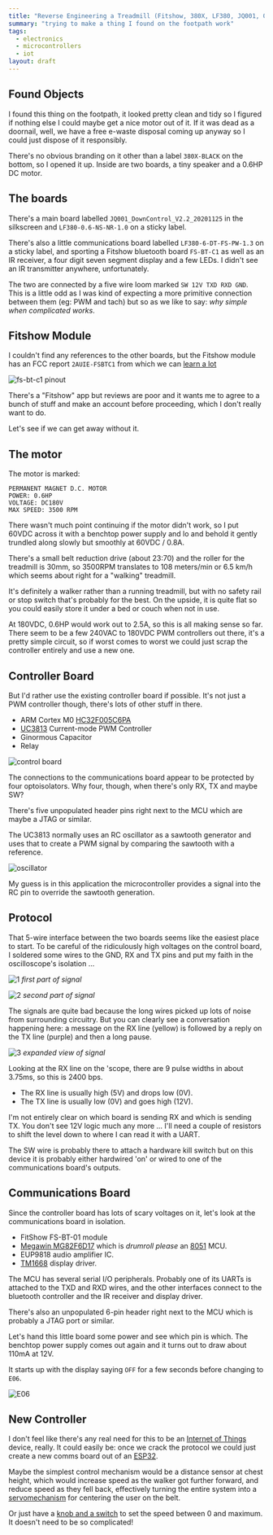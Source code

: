 ```yaml
---
title: "Reverse Engineering a Treadmill (Fitshow, 380X, LF380, JQ001, 0.6HP)"
summary: "trying to make a thing I found on the footpath work"
tags:
  - electronics
  - microcontrollers
  - iot
layout: draft
---
```


## Found Objects

I found this thing on the footpath, it looked pretty clean and tidy so I
figured if nothing else I could maybe get a nice motor out of it.  If it
was dead as a doornail, well, we have a free e-waste disposal coming up
anyway so I could just dispose of it responsibly.

There's no obvious branding on it other than a label `380X-BLACK` on
the bottom, so I opened it up.  Inside are two boards, a tiny speaker
and a 0.6HP DC motor.

## The boards

There's a main board labelled `JQ001_DownControl_V2.2_20201125` in the
silkscreen and `LF380-0.6-NS-NR-1.0` on a sticky label.

There's also a little communications board labelled `LF380-6-DT-FS-PW-1.3`
on a sticky label, and sporting a Fitshow bluetooth board `FS-BT-C1` as
well as an IR receiver, a four digit seven segment display and a few LEDs.  I didn't
see an IR transmitter anywhere, unfortunately.

The two are connected by a five wire loom marked `SW 12V TXD RXD GND`.
This is a little odd as I was kind of expecting a more primitive 
connection between them (eg: PWM and tach) but so as we like to say: 
*why simple when complicated works*.

## Fitshow Module

I couldn't find any references to the other boards, but the Fitshow
module has an FCC report `2AUIE-FSBTC1` from which we can 
[learn a lot](https://fccid.io/2AUIE-FSBTC1/User-Manual/User-Manual-4480052.pdf)

![fs-bt-c1 pinout](img/fsbtc1.png)

There's a "Fitshow" app but reviews are poor and it wants me to
agree to a bunch of stuff and make an account before proceeding,
which I don't really want to do.

Let's see if we can get away without it.

## The motor

The motor is marked:

    PERMANENT MAGNET D.C. MOTOR
    POWER: 0.6HP
    VOLTAGE: DC180V
    MAX SPEED: 3500 RPM

There wasn't much point continuing if the motor didn't work, so I put
60VDC across it with a benchtop power supply and lo and behold it gently
trundled along slowly but smoothly at 60VDC / 0.8A.

There's a small belt reduction drive (about 23:70) and the roller
for the treadmill is 30mm, so 3500RPM translates to 108 meters/min
or 6.5 km/h which seems about right for a "walking" treadmill.

It's definitely a walker rather than a running treadmill, but with no safety
rail or stop switch that's probably for the best.  On the upside, it is 
quite flat so you could easily store it under a bed or couch when not in use.

At 180VDC, 0.6HP would work out to 2.5A, so this is all making sense so far.
There seem to be a few 240VAC to 180VDC PWM controllers out there, it's a 
pretty simple circuit, so if worst comes to worst we could just scrap the 
controller entirely and use a new one.

## Controller Board

But I'd rather use the existing controller board if possible.
It's not just a PWM controller though, there's lots of other stuff in there.

* ARM Cortex M0 [HC32F005C6PA](https://jlcpcb.com/partdetail/XHSC-HC32F005C6PATSSOP20/C235578)
* [UC3813](https://www.ti.com/lit/ds/symlink/ucc3813-1.pdf) Current-mode PWM Controller
* Ginormous Capacitor
* Relay

![control board](img/control-board.jpg)

The connections to the communications board appear to be protected by four
optoisolators.  Why four, though, when there's only RX, TX and maybe SW?

There's five unpopulated header pins right next to the MCU which are 
maybe a JTAG or similar.

The UC3813 normally uses an RC oscillator as a sawtooth generator and uses
that to create a PWM signal by comparing the sawtooth with a reference.

![oscillator](img/oscillator.png)

My guess is in this application the microcontroller provides a signal into the
RC pin to override the sawtooth generation.

## Protocol

That 5-wire interface between the two boards seems like the easiest place to
start.  To be careful of the ridiculously high voltages on the control board, 
I soldered some wires to the GND, RX and TX pins and put my faith in the 
oscilloscope's isolation ...

![1](img/SDS00040.png)
*first part of signal*

![2](img/SDS00041.png)
*second part of signal*

The signals are quite bad because the long wires picked up lots of noise from surrounding circuitry.
But you can clearly see a conversation happening here: a message on the RX line (yellow) is followed
by a reply on the TX line (purple) and then a long pause.


![3](img/SDS00044.png)
*expanded view of signal*

Looking at the RX line on the 'scope, there are 9 pulse widths in about
3.75ms, so this is 2400 bps.

* The RX line is usually high (5V) and drops low (0V).
* The TX line is usually low (0V) and goes high (12V).

I'm not entirely clear on which board is sending RX and which is sending TX.
You don't see 12V logic much any more ... I'll need a couple of resistors to shift the level down to
where I can read it with a UART.

The SW wire is probably there to attach a hardware kill switch but on this device
it is probably either hardwired 'on' or wired to one of the communications board's
outputs.

## Communications Board

Since the controller board has lots of scary voltages on it, let's 
look at the communications board in isolation.

* FitShow FS-BT-01 module
* [Megawin MG82F6D17](http://www.megawin.com.tw/en-global/product/productDetail/MG82F6D17)
  which is *drumroll please* an [8051](https://en.wikipedia.org/wiki/MCS-51) MCU.
* EUP9818 audio amplifier IC.
* [TM1668](https://www.sunrom.com/p/tm1668-soic24-led-displaykeypad-driver) display driver.

The MCU has several serial I/O peripherals.
Probably one of its UARTs is attached to the TXD and RXD wires, and the other 
interfaces connect to the bluetooth controller and the IR receiver and display
driver.

There's also an unpopulated 6-pin header right next to the MCU which is probably
a JTAG port or similar.

Let's hand this little board some power and see which pin is which.
The benchtop power supply comes out again and it turns out to draw about 110mA at 12V.

It starts up with the display saying `OFF` for a few seconds before changing to `E06`.  

![E06](img/e06.jpg)

## New Controller

I don't feel like there's any real need for this to be an
[Internet of Things](../the-internet-of-not-shit-things/) device, really.
It could easily be: once we crack the protocol we could just create a new
comms board out of an [ESP32](../../tag/esp32/).

Maybe the simplest control mechanism would be a distance sensor at chest 
height, which would increase speed as the walker got further forward,
and reduce speed as they fell back, effectively turning the entire 
system into a [servomechanism](https://en.wikipedia.org/wiki/Servomechanism)
for centering the user on the belt.

Or just have a [knob and a switch](https://www.aliexpress.com/item/32917539516.html)
to set the speed between 0 and maximum.  It doesn't need to be so complicated!

